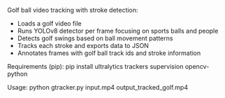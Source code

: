 Golf ball video tracking with stroke detection:
 - Loads a golf video file
 - Runs YOLOv8 detector per frame focusing on sports balls and people
 - Detects golf swings based on ball movement patterns
 - Tracks each stroke and exports data to JSON
 - Annotates frames with golf ball track ids and stroke information

Requirements (pip):
  pip install ultralytics trackers supervision opencv-python

Usage:
  python gtracker.py input.mp4 
  output_tracked_golf.mp4